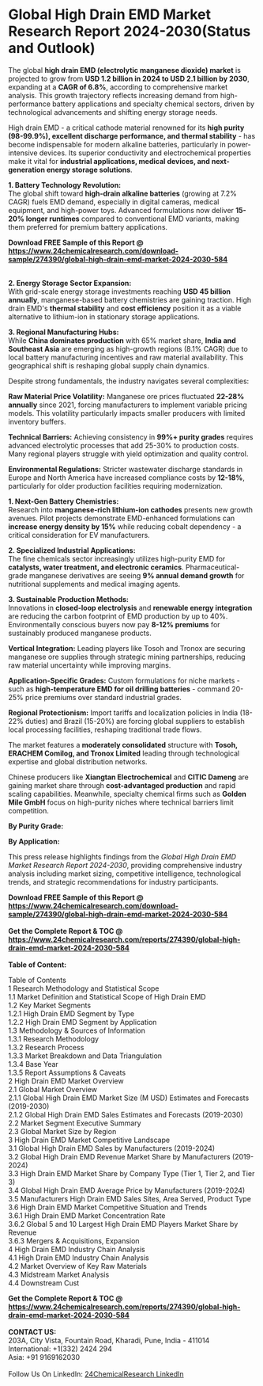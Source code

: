 <h1>Global High Drain EMD Market Research Report 2024-2030(Status and Outlook)</h1><p>The global <strong>high drain EMD (electrolytic manganese dioxide) market</strong> is projected to grow from <strong>USD 1.2 billion in 2024 to USD 2.1 billion by 2030</strong>, expanding at a <strong>CAGR of 6.8%</strong>, according to comprehensive market analysis. This growth trajectory reflects increasing demand from high-performance battery applications and specialty chemical sectors, driven by technological advancements and shifting energy storage needs.</p><p>High drain EMD - a critical cathode material renowned for its <strong>high purity (98-99.9%), excellent discharge performance, and thermal stability</strong> - has become indispensable for modern alkaline batteries, particularly in power-intensive devices. Its superior conductivity and electrochemical properties make it vital for <strong>industrial applications, medical devices, and next-generation energy storage solutions</strong>.</p><p><strong>1. Battery Technology Revolution:</strong><br>
The global shift toward <strong>high-drain alkaline batteries</strong> (growing at 7.2% CAGR) fuels EMD demand, especially in digital cameras, medical equipment, and high-power toys. Advanced formulations now deliver <strong>15-20% longer runtimes</strong> compared to conventional EMD variants, making them preferred for premium battery applications.</p><div><b>Download FREE Sample of this Report @ 
            <a href="https://www.24chemicalresearch.com/download-sample/274390/global-high-drain-emd-market-2024-2030-584">
            https://www.24chemicalresearch.com/download-sample/274390/global-high-drain-emd-market-2024-2030-584</a></b></div><br><p><strong>2. Energy Storage Sector Expansion:</strong><br>
With grid-scale energy storage investments reaching <strong>USD 45 billion annually</strong>, manganese-based battery chemistries are gaining traction. High drain EMD's <strong>thermal stability</strong> and <strong>cost efficiency</strong> position it as a viable alternative to lithium-ion in stationary storage applications.</p><p><strong>3. Regional Manufacturing Hubs:</strong><br>
While <strong>China dominates production</strong> with 65% market share, <strong>India and Southeast Asia</strong> are emerging as high-growth regions (8.1% CAGR) due to local battery manufacturing incentives and raw material availability. This geographical shift is reshaping global supply chain dynamics.</p><p>Despite strong fundamentals, the industry navigates several complexities:</p><p><strong>Raw Material Price Volatility:</strong> Manganese ore prices fluctuated <strong>22-28% annually</strong> since 2021, forcing manufacturers to implement variable pricing models. This volatility particularly impacts smaller producers with limited inventory buffers.</p><p><strong>Technical Barriers:</strong> Achieving consistency in <strong>99%+ purity grades</strong> requires advanced electrolytic processes that add 25-30% to production costs. Many regional players struggle with yield optimization and quality control.</p><p><strong>Environmental Regulations:</strong> Stricter wastewater discharge standards in Europe and North America have increased compliance costs by <strong>12-18%</strong>, particularly for older production facilities requiring modernization.</p><p><strong>1. Next-Gen Battery Chemistries:</strong><br>
Research into <strong>manganese-rich lithium-ion cathodes</strong> presents new growth avenues. Pilot projects demonstrate EMD-enhanced formulations can <strong>increase energy density by 15%</strong> while reducing cobalt dependency - a critical consideration for EV manufacturers.</p><p><strong>2. Specialized Industrial Applications:</strong><br>
The fine chemicals sector increasingly utilizes high-purity EMD for <strong>catalysts, water treatment, and electronic ceramics</strong>. Pharmaceutical-grade manganese derivatives are seeing <strong>9% annual demand growth</strong> for nutritional supplements and medical imaging agents.</p><p><strong>3. Sustainable Production Methods:</strong><br>
Innovations in <strong>closed-loop electrolysis</strong> and <strong>renewable energy integration</strong> are reducing the carbon footprint of EMD production by up to 40%. Environmentally conscious buyers now pay <strong>8-12% premiums</strong> for sustainably produced manganese products.</p><p><strong>Vertical Integration:</strong> Leading players like Tosoh and Tronox are securing manganese ore supplies through strategic mining partnerships, reducing raw material uncertainty while improving margins.</p><p><strong>Application-Specific Grades:</strong> Custom formulations for niche markets - such as <strong>high-temperature EMD for oil drilling batteries</strong> - command 20-25% price premiums over standard industrial grades.</p><p><strong>Regional Protectionism:</strong> Import tariffs and localization policies in India (18-22% duties) and Brazil (15-20%) are forcing global suppliers to establish local processing facilities, reshaping traditional trade flows.</p><p>The market features a <strong>moderately consolidated</strong> structure with <strong>Tosoh, ERACHEM Comilog, and Tronox Limited</strong> leading through technological expertise and global distribution networks.</p><p>Chinese producers like <strong>Xiangtan Electrochemical</strong> and <strong>CITIC Dameng</strong> are gaining market share through <strong>cost-advantaged production</strong> and rapid scaling capabilities. Meanwhile, specialty chemical firms such as <strong>Golden Mile GmbH</strong> focus on high-purity niches where technical barriers limit competition.</p><p><strong>By Purity Grade:</strong></p><p><strong>By Application:</strong></p><p>This press release highlights findings from the <em>Global High Drain EMD Market Research Report 2024-2030</em>, providing comprehensive industry analysis including market sizing, competitive intelligence, technological trends, and strategic recommendations for industry participants.</p><div><b>Download FREE Sample of this Report @ 
            <a href="https://www.24chemicalresearch.com/download-sample/274390/global-high-drain-emd-market-2024-2030-584">
            https://www.24chemicalresearch.com/download-sample/274390/global-high-drain-emd-market-2024-2030-584</a></b></div><br><div><b>Get the Complete Report & TOC @ 
            <a href="https://www.24chemicalresearch.com/reports/274390/global-high-drain-emd-market-2024-2030-584">
            https://www.24chemicalresearch.com/reports/274390/global-high-drain-emd-market-2024-2030-584</a></b></div><br>
            <b>Table of Content:</b><p>Table of Contents<br />
1 Research Methodology and Statistical Scope<br />
1.1 Market Definition and Statistical Scope of High Drain EMD<br />
1.2 Key Market Segments<br />
1.2.1 High Drain EMD Segment by Type<br />
1.2.2 High Drain EMD Segment by Application<br />
1.3 Methodology & Sources of Information<br />
1.3.1 Research Methodology<br />
1.3.2 Research Process<br />
1.3.3 Market Breakdown and Data Triangulation<br />
1.3.4 Base Year<br />
1.3.5 Report Assumptions & Caveats<br />
2 High Drain EMD Market Overview<br />
2.1 Global Market Overview<br />
2.1.1 Global High Drain EMD Market Size (M USD) Estimates and Forecasts (2019-2030)<br />
2.1.2 Global High Drain EMD Sales Estimates and Forecasts (2019-2030)<br />
2.2 Market Segment Executive Summary<br />
2.3 Global Market Size by Region<br />
3 High Drain EMD Market Competitive Landscape<br />
3.1 Global High Drain EMD Sales by Manufacturers (2019-2024)<br />
3.2 Global High Drain EMD Revenue Market Share by Manufacturers (2019-2024)<br />
3.3 High Drain EMD Market Share by Company Type (Tier 1, Tier 2, and Tier 3)<br />
3.4 Global High Drain EMD Average Price by Manufacturers (2019-2024)<br />
3.5 Manufacturers High Drain EMD Sales Sites, Area Served, Product Type<br />
3.6 High Drain EMD Market Competitive Situation and Trends<br />
3.6.1 High Drain EMD Market Concentration Rate<br />
3.6.2 Global 5 and 10 Largest High Drain EMD Players Market Share by Revenue<br />
3.6.3 Mergers & Acquisitions, Expansion<br />
4 High Drain EMD Industry Chain Analysis<br />
4.1 High Drain EMD Industry Chain Analysis<br />
4.2 Market Overview of Key Raw Materials<br />
4.3 Midstream Market Analysis<br />
4.4 Downstream Cust</p><div><b>Get the Complete Report & TOC @ 
            <a href="https://www.24chemicalresearch.com/reports/274390/global-high-drain-emd-market-2024-2030-584">
            https://www.24chemicalresearch.com/reports/274390/global-high-drain-emd-market-2024-2030-584</a></b></div><br><b>CONTACT US:</b><br>
            203A, City Vista, Fountain Road, Kharadi, Pune, India - 411014<br>
            International: +1(332) 2424 294<br>
            Asia: +91 9169162030 <br><br>
            Follow Us On LinkedIn: <a href="https://www.linkedin.com/company/24chemicalresearch/">24ChemicalResearch LinkedIn</a>